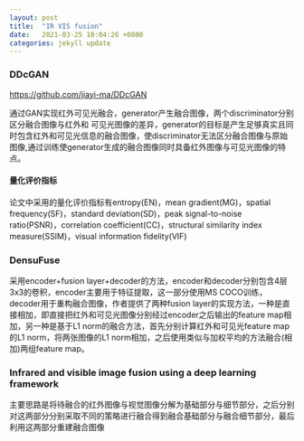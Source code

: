 ```yaml
---
layout: post
title:  "IR VIS fusion"
date:   2021-03-25 10:04:26 +0800
categories: jekyll update
---
```


### DDcGAN
https://github.com/jiayi-ma/DDcGAN

通过GAN实现红外可见光融合，generator产生融合图像，两个discriminator分别区分融合图像与红外和 可见光图像的差异，generator的目标是产生足够真实且同时包含红外和可见光信息的融合图像，使discriminator无法区分融合图像与原始图像,通过训练使generator生成的融合图像同时具备红外图像与可见光图像的特点。  
#### 量化评价指标
论文中采用的量化评价指标有entropy(EN)，mean gradient(MG)，spatial frequency(SF)，standard deviation(SD)，peak signal-to-noise ratio(PSNR)，correlation coefficient(CC)，structural similarity index measure(SSIM)，visual information fidelity(VIF)

### DensuFuse
采用encoder+fusion layer+decoder的方法，encoder和decoder分别包含4层3x3的卷积，encoder主要用于特征提取，这一部分使用MS COCO训练，decoder用于重构融合图像，作者提供了两种fusion layer的实现方法，一种是直接相加，即直接把红外和可见光图像分别经过encoder之后输出的feature map相加，另一种是基于L1 norm的融合方法，首先分别计算红外和可见光feature map的L1 norm，将两张图像的L1 norm相加，之后使用类似与加权平均的方法融合(相加)两组feature map。

### Infrared and visible image fusion using a deep learning framework
主要思路是将待融合的红外图像与视觉图像分解为基础部分与细节部分，之后分别对这两部分分别采取不同的策略进行融合得到融合基础部分与融合细节部分，最后利用这两部分重建融合图像